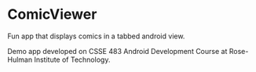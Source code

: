 # ComicViewer
Fun app that displays comics in a tabbed android view.

Demo app developed on CSSE 483 Android Development Course at Rose-Hulman Institute of Technology.
